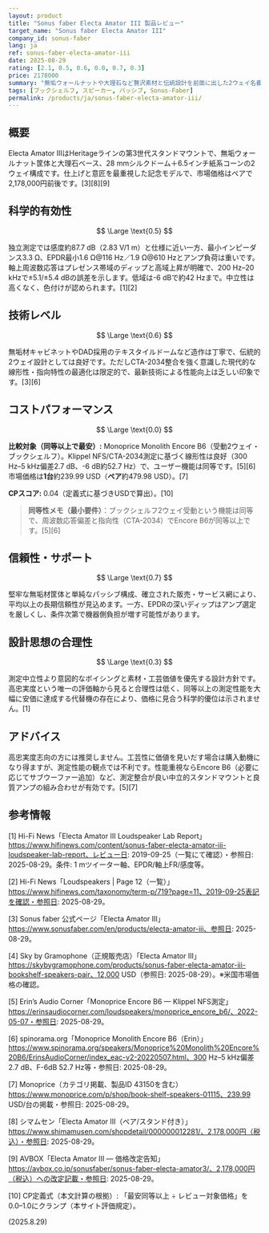 ```yaml
---
layout: product
title: "Sonus faber Electa Amator III 製品レビュー"
target_name: "Sonus faber Electa Amator III"
company_id: sonus-faber
lang: ja
ref: sonus-faber-electa-amator-iii
date: 2025-08-29
rating: [2.1, 0.5, 0.6, 0.0, 0.7, 0.3]
price: 2178000
summary: "無垢ウォールナットや大理石など贅沢素材と伝統設計を前面に出した2ウェイ名義の記念モデルですが、測定上は明確な色付けと厳しい負荷特性が見られ、測定重視の代替機に比べて技術的合理性と価値は低いです。"
tags: [ブックシェルフ, スピーカー, パッシブ, Sonus-Faber]
permalink: /products/ja/sonus-faber-electa-amator-iii/
---
```


## 概要

Electa Amator IIIはHeritageラインの第3世代スタンドマウントで、無垢ウォールナット筐体と大理石ベース、28 mmシルクドーム＋6.5インチ紙系コーンの2ウェイ構成です。仕上げと意匠を最重視した記念モデルで、市場価格はペアで2,178,000円前後です。[3][8][9]

## 科学的有効性

$$ \Large \text{0.5} $$

独立測定では感度約87.7 dB（2.83 V/1 m）と仕様に近い一方、最小インピーダンス3.3 Ω、EPDR最小1.6 Ω@116 Hz／1.9 Ω@610 Hzとアンプ負荷は重いです。軸上周波数応答はプレゼンス帯域のディップと高域上昇が明確で、200 Hz–20 kHzで±5.1/±5.4 dBの誤差を示します。低域は-6 dBで約42 Hzまで。中立性は高くなく、色付けが認められます。[1][2]

## 技術レベル

$$ \Large \text{0.6} $$

無垢材キャビネットやDAD採用のテキスタイルドームなど造作は丁寧で、伝統的2ウェイ設計としては良好です。ただしCTA-2034整合を強く意識した現代的な線形性・指向特性の最適化は限定的で、最新技術による性能向上は乏しい印象です。[3][6]

## コストパフォーマンス

$$ \Large \text{0.0} $$

**比較対象（同等以上で最安）:** Monoprice Monolith Encore B6（受動2ウェイ・ブックシェルフ）。Klippel NFS/CTA-2034測定に基づく線形性は良好（300 Hz–5 kHz偏差2.7 dB、-6 dB約52.7 Hz）で、ユーザー機能は同等です。[5][6] 市場価格は**1台**約239.99 USD（**ペア**約479.98 USD）。[7]

**CPスコア:** 0.04（定義式に基づきUSDで算出）。[10]

> **同等性メモ（最小要件）**：ブックシェルフ2ウェイ受動という機能は同等で、周波数応答偏差と指向性（CTA-2034）でEncore B6が同等以上です。[5][6]

## 信頼性・サポート

$$ \Large \text{0.7} $$

堅牢な無垢材筐体と単純なパッシブ構成、確立された販売・サービス網により、平均以上の長期信頼性が見込めます。一方、EPDRの深いディップはアンプ選定を厳しくし、条件次第で機器側負担が増す可能性があります。 

## 設計思想の合理性

$$ \Large \text{0.3} $$

測定中立性より意図的なボイシングと素材・工芸価値を優先する設計方針です。高忠実度という唯一の評価軸から見ると合理性は低く、同等以上の測定性能を大幅に安価に達成する代替機の存在により、価格に見合う科学的優位は示されません。[1]

## アドバイス

高忠実度志向の方には推奨しません。工芸性に価値を見いだす場合は購入動機になり得ますが、測定性能の観点では不利です。性能重視ならEncore B6（必要に応じてサブウーファー追加）など、測定整合が良い中立的スタンドマウントと良質アンプの組み合わせが有効です。[5][7]

## 参考情報

[1] Hi-Fi News「Electa Amator III Loudspeaker Lab Report」https://www.hifinews.com/content/sonus-faber-electa-amator-iii-loudspeaker-lab-report、レビュー日: 2019-09-25（一覧にて確認）・参照日: 2025-08-29。条件: 1 mツイーター軸、EPDR/軸上FR/感度等。

[2] Hi-Fi News「Loudspeakers | Page 12（一覧）」https://www.hifinews.com/taxonomy/term-p/719?page=11、2019-09-25表記を確認・参照日: 2025-08-29。

[3] Sonus faber 公式ページ「Electa Amator III」https://www.sonusfaber.com/en/products/electa-amator-iii、参照日: 2025-08-29。

[4] Sky by Gramophone（正規販売店）「Electa Amator III」https://skybygramophone.com/products/sonus-faber-electa-amator-iii-bookshelf-speakers-pair、12,000 USD（参照日: 2025-08-29）。※米国市場価格の確認。

[5] Erin’s Audio Corner「Monoprice Encore B6 — Klippel NFS測定」https://erinsaudiocorner.com/loudspeakers/monoprice_encore_b6/、2022-05-07・参照日: 2025-08-29。

[6] spinorama.org「Monoprice Monolith Encore B6（Erin）」https://www.spinorama.org/speakers/Monoprice%20Monolith%20Encore%20B6/ErinsAudioCorner/index_eac-v2-20220507.html、300 Hz–5 kHz偏差2.7 dB、F-6dB 52.7 Hz等・参照日: 2025-08-29。

[7] Monoprice（カテゴリ掲載、製品ID 43150を含む）https://www.monoprice.com/p/shop/book-shelf-speakers-01115、239.99 USD/台の掲載・参照日: 2025-08-29。

[8] シマムセン「Electa Amator III（ペア/スタンド付き）」https://www.shimamusen.com/shopdetail/000000012281/、2,178,000円（税込）・参照日: 2025-08-29。

[9] AVBOX「Electa Amator III — 価格改定告知」https://avbox.co.jp/sonusfaber/sonus-faber-electa-amator3/、2,178,000円（税込）への改定記載・参照日: 2025-08-29。

[10] CP定義式（本文計算の根拠）: 「最安同等以上 ÷ レビュー対象価格」を0.0–1.0にクランプ（本サイト評価規定）。

(2025.8.29)

